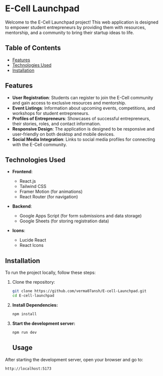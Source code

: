 # E-Cell Launchpad

Welcome to the E-Cell Launchpad project! This web application is designed to empower student entrepreneurs by providing them with resources, mentorship, and a community to bring their startup ideas to life.

## Table of Contents

- [Features](#features)
- [Technologies Used](#technologies-used)
- [Installation](#installation)

## Features

- **User Registration**: Students can register to join the E-Cell community and gain access to exclusive resources and mentorship.
- **Event Listings**: Information about upcoming events, competitions, and workshops for student entrepreneurs.
- **Profiles of Entrepreneurs**: Showcases of successful entrepreneurs, their stories, roles, and contact information.
- **Responsive Design**: The application is designed to be responsive and user-friendly on both desktop and mobile devices.
- **Social Media Integration**: Links to social media profiles for connecting with the E-Cell community.

## Technologies Used

- **Frontend**: 
  - React.js
  - Tailwind CSS
  - Framer Motion (for animations)
  - React Router (for navigation)

- **Backend**: 
  - Google Apps Script (for form submissions and data storage)
  - Google Sheets (for storing registration data)

- **Icons**: 
  - Lucide React
  - React Icons

## Installation

To run the project locally, follow these steps:

1. Clone the repository:
   ```bash
   git clone https://github.com/verma07ansh/E-cell-Launchpad.git
   cd E-cell-launchpad
   ```
2. **Install Dependencies:**
    ```bash
    npm install
    ```
3. **Start the development server:**
    ```bash
    npm run dev
    ```
    ## Usage

After starting the development server, open your browser and go to:

```bash
http://localhost:5173
```
